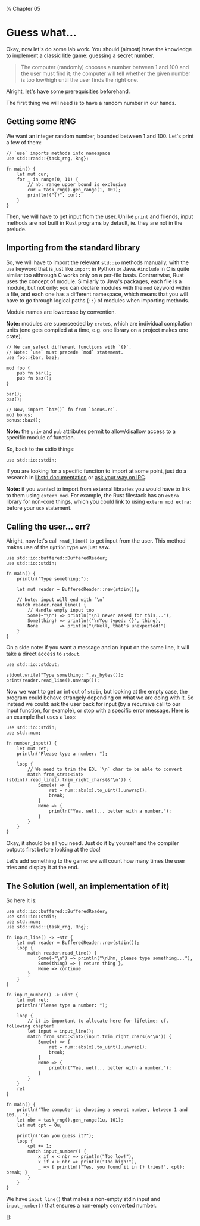 % Chapter 05

Guess what...
=============

Okay, now let's do some lab work. You should (almost) have the knowledge to implement a classic litle game: guessing a secret number.

> The computer (randomly) chooses a number between 1 and 100 and the user must find it; the computer will tell whether the given number is too low/high until the user finds the right one.

Alright, let's have some prerequisities beforehand.

The first thing we will need is to have a random number in our hands.

Getting some RNG
----------------

We want an integer random number, bounded between 1 and 100. Let's print a few of them:

~~~~ {.rust}
// `use` imports methods into namespace
use std::rand::{task_rng, Rng};

fn main() {
    let mut cur;
    for _ in range(0, 11) {
        // nb: range upper bound is exclusive
        cur = task_rng().gen_range(1, 101);
        println!("{}", cur);
    }
}
~~~~

Then, we will have to get input from the user. Unlike `print` and friends, input methods are not built in Rust programs by default, ie. they are not in the prelude.

Importing from the standard library
-----------------------------------

So, we will have to import the relevant `std::io` methods manually, with the `use` keyword that is just like `import` in Python or Java. `#include` in C is quite similar too althrough C works only on a per-file basis.
Contrariwise, Rust uses the concept of module. Similarly to Java's packages, each file is a module, but not only: you can declare modules with the `mod` keyword within a file, and each one has a different namespace, which means that you will have to go through logical paths (`::`) of modules when importing methods.

Module names are lowercase by convention.

**Note:** modules are superseeded by `crate`s, which are individual compilation units (one gets compiled at a time, e.g. one library on a project makes one crate).

~~~~ {.rust}
// We can select different functions with `{}`.
// Note: `use` must precede `mod` statement.
use foo::{bar, baz};

mod foo {
    pub fn bar();
    pub fn baz();
}

bar();
baz();

// Now, import `baz()` fn from `bonus.rs`.
mod bonus;
bonus::baz();
~~~~

**Note:** the `priv` and `pub` attributes permit to allow/disallow access to a specific module of function.

So, back to the stdio things:

~~~~ {.rust}
use std::io::stdin;
~~~~

If you are looking for a specific function to import at some point, just do a research in [libstd documentation] or [ask your way on IRC][IRC].

**Note:** if you wanted to import from external libraries you would have to link to them using `extern mod`. For example, the Rust filestack has an `extra` library for non-core things, which you could link to using `extern mod extra;` before your `use` statement.

Calling the user... err?
------------------------

Alright, now let's call `read_line()` to get input from the user. This method makes use of the `Option` type we just saw.

~~~~ {.rust}
use std::io::buffered::BufferedReader;
use std::io::stdin;

fn main() {
    println("Type something:");

    let mut reader = BufferedReader::new(stdin());

    // Note: input will end with `\n`
    match reader.read_line() {
        // Handle empty input too
        Some(~"\n") => println("\nI never asked for this..."),
        Some(thing) => println!("\nYou typed: {}", thing),
        None        => println("\nWell, that's unexpected!")
    }
}
~~~~

On a side note: if you want a message and an input on the same line, it will take a direct access to `stdout`.

~~~~ {.rust}
use std::io::stdout;

stdout.write("Type something: ".as_bytes());
print(reader.read_line().unwrap());
~~~~

Now we want to get an int out of `stdin`, but looking at the empty case, the program could behave strangely depending on what we are doing with it. So instead we could: ask the user back for input (by a recursive call to our input function, for example), or stop with a specific error message.
Here is an example that uses a `loop`:

~~~~ {.rust}
use std::io::stdin;
use std::num;

fn number_input() {
    let mut ret;
    println("Please type a number: ");

    loop {
        // We need to trim the EOL `\n` char to be able to convert
        match from_str::<int>(stdin().read_line().trim_right_chars(&'\n')) {
            Some(x) => {
                ret = num::abs(x).to_uint().unwrap();
                break;
            }
            None => {
                println("Yea, well... better with a number.");
            }
        }
    }
}
~~~~

Okay, it should be all you need. Just do it by yourself and the compiler outputs first before looking at the doc!

Let's add something to the game: we will count how many times the user tries and display it at the end.

The Solution (well, an implementation of it)
--------------------------------------------

So here it is:

~~~~ {.rust}
use std::io::buffered::BufferedReader;
use std::io::stdin;
use std::num;
use std::rand::{task_rng, Rng};

fn input_line() -> ~str {
    let mut reader = BufferedReader::new(stdin());
    loop {
        match reader.read_line() {
            Some(~"\n") => println("\nUhm, please type something..."),
            Some(thing) => { return thing },
            None => continue
        }
    }
}

fn input_number() -> uint {
    let mut ret;
    println("Please type a number: ");

    loop {
        // it is important to allocate here for lifetime; cf. following chapter!
        let input = input_line();
        match from_str::<int>(input.trim_right_chars(&'\n')) {
            Some(x) => {
                ret = num::abs(x).to_uint().unwrap();
                break;
            }
            None => {
                println("Yea, well... better with a number.");
            }
        }
    }
    ret
}

fn main() {
    println("The computer is choosing a secret number, between 1 and 100...");
    let nbr = task_rng().gen_range(1u, 101);
    let mut cpt = 0u;

    println("Can you guess it?");
    loop {
        cpt += 1;
        match input_number() {
            x if x < nbr => println("Too low!"),
            x if x > nbr => println("Too high!"),
            _ => { println!("Yes, you found it in {} tries!", cpt); break; }
        }
    }
}
~~~~

We have `input_line()` that makes a non-empty stdin input and `input_number()` that ensures a non-empty converted number.

[libstd documentation]: http://static.rust-lang.org/doc/master/std/index.html
[IRC]: http://client01.chat.mibbit.com/?server=irc.mozilla.org&channel=%23rust
[]:
